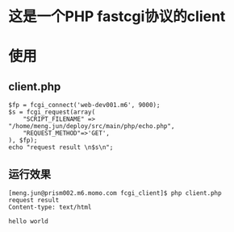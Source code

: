 # 这是一个PHP fastcgi协议的client

# 使用

## client.php

```
$fp = fcgi_connect('web-dev001.m6', 9000);
$s = fcgi_request(array(
	"SCRIPT_FILENAME" => "/home/meng.jun/deploy/src/main/php/echo.php",
	"REQUEST_METHOD"=>'GET',
), $fp);
echo "request result \n$s\n";

```

## 运行效果

```
[meng.jun@prism002.m6.momo.com fcgi_client]$ php client.php
request result
Content-type: text/html

hello world
```